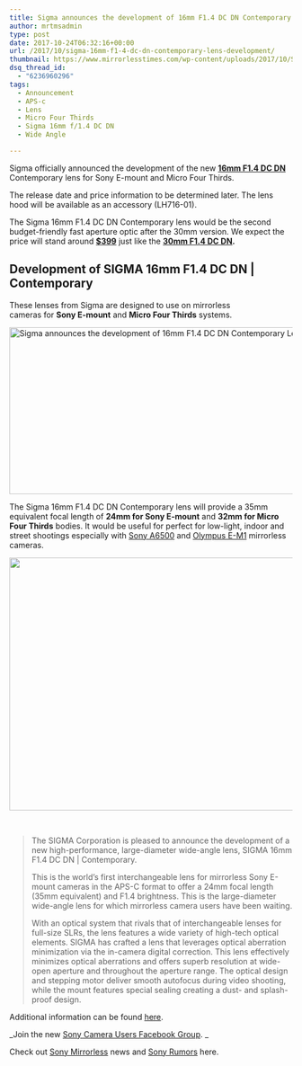 ```yaml
---
title: Sigma announces the development of 16mm F1.4 DC DN Contemporary Lens
author: mrtmsadmin
type: post
date: 2017-10-24T06:32:16+00:00
url: /2017/10/sigma-16mm-f1-4-dc-dn-contemporary-lens-development/
thumbnail: https://www.mirrorlesstimes.com/wp-content/uploads/2017/10/Sigma-16mm-f1.4-DC-DN-Contemporary-lens-1-750x471.jpg
dsq_thread_id:
  - "6236960296"
tags:
  - Announcement
  - APS-c
  - Lens
  - Micro Four Thirds
  - Sigma 16mm f/1.4 DC DN
  - Wide Angle

---
```

Sigma officially announced the development of the new [**16mm F1.4 DC DN**][1] Contemporary lens for Sony E-mount and Micro Four Thirds.

The release date and price information to be determined later. The lens hood will be available as an accessory (LH716-01).

The Sigma 16mm F1.4 DC DN Contemporary lens would be the second budget-friendly fast aperture optic after the 30mm version. We expect the price will stand around <a href="http://amzn.to/1VVhrx1" rel="nofollow"><strong>$399</strong></a> just like the **<a href="https://www.mirrorlesstimes.com/tag/sigma-30mm-f-1-4-dc-dn/" target="_blank" rel="follow noopener">30mm F1.4 DC DN</a>.**<!--more-->

## Development of SIGMA 16mm F1.4 DC DN | Contemporary

These lenses from Sigma are designed to use on mirrorless cameras for **Sony E-mount** and **Micro Four Thirds** systems.

[<img class="aligncenter wp-image-1324 size-full" title="Sigma announces the development of 16mm F1.4 DC DN Contemporary Lens" src="https://i0.wp.com/www.mirrorlesstimes.com/wp-content/uploads/2017/10/Sigma-16mm-f1.4-DC-DN-Contemporary-lens-1.jpg?resize=600%2C297&#038;ssl=1" alt="Sigma announces the development of 16mm F1.4 DC DN Contemporary Lens" width="600" height="297" srcset="https://i0.wp.com/www.mirrorlesstimes.com/wp-content/uploads/2017/10/Sigma-16mm-f1.4-DC-DN-Contemporary-lens-1.jpg?w=950&ssl=1 950w, https://i0.wp.com/www.mirrorlesstimes.com/wp-content/uploads/2017/10/Sigma-16mm-f1.4-DC-DN-Contemporary-lens-1.jpg?resize=300%2C149&ssl=1 300w, https://i0.wp.com/www.mirrorlesstimes.com/wp-content/uploads/2017/10/Sigma-16mm-f1.4-DC-DN-Contemporary-lens-1.jpg?resize=768%2C381&ssl=1 768w, https://i0.wp.com/www.mirrorlesstimes.com/wp-content/uploads/2017/10/Sigma-16mm-f1.4-DC-DN-Contemporary-lens-1.jpg?resize=700%2C347&ssl=1 700w" sizes="(max-width: 600px) 100vw, 600px" data-recalc-dims="1" />][2]

The Sigma 16mm F1.4 DC DN Contemporary lens will provide a 35mm equivalent focal length of **24mm for Sony E-mount** and **32mm for Micro Four Thirds** bodies. It would be useful for perfect for low-light, indoor and street shootings especially with [Sony A6500][3] and [Olympus E-M1][4] mirrorless cameras.

[<img class="aligncenter size-full wp-image-1323" src="https://i2.wp.com/www.mirrorlesstimes.com/wp-content/uploads/2017/10/Sigma-16mm-f1.4-DC-DN-Contemporary-mirrorless-lens-for-Sony-E-mount-and-Micro-Four-Thirds.jpg?resize=600%2C450&#038;ssl=1" alt="" width="600" height="450" srcset="https://i2.wp.com/www.mirrorlesstimes.com/wp-content/uploads/2017/10/Sigma-16mm-f1.4-DC-DN-Contemporary-mirrorless-lens-for-Sony-E-mount-and-Micro-Four-Thirds.jpg?w=1200&ssl=1 1200w, https://i2.wp.com/www.mirrorlesstimes.com/wp-content/uploads/2017/10/Sigma-16mm-f1.4-DC-DN-Contemporary-mirrorless-lens-for-Sony-E-mount-and-Micro-Four-Thirds.jpg?resize=300%2C225&ssl=1 300w, https://i2.wp.com/www.mirrorlesstimes.com/wp-content/uploads/2017/10/Sigma-16mm-f1.4-DC-DN-Contemporary-mirrorless-lens-for-Sony-E-mount-and-Micro-Four-Thirds.jpg?resize=768%2C576&ssl=1 768w, https://i2.wp.com/www.mirrorlesstimes.com/wp-content/uploads/2017/10/Sigma-16mm-f1.4-DC-DN-Contemporary-mirrorless-lens-for-Sony-E-mount-and-Micro-Four-Thirds.jpg?resize=1024%2C768&ssl=1 1024w, https://i2.wp.com/www.mirrorlesstimes.com/wp-content/uploads/2017/10/Sigma-16mm-f1.4-DC-DN-Contemporary-mirrorless-lens-for-Sony-E-mount-and-Micro-Four-Thirds.jpg?resize=700%2C525&ssl=1 700w" sizes="(max-width: 600px) 100vw, 600px" data-recalc-dims="1" />][5]

&nbsp;

> The SIGMA Corporation is pleased to announce the development of a new high-performance, large-diameter wide-angle lens, SIGMA 16mm F1.4 DC DN | Contemporary.
> 
> This is the world’s first interchangeable lens for mirrorless Sony E-mount cameras in the APS-C format to offer a 24mm focal length (35mm equivalent) and F1.4 brightness. This is the large-diameter wide-angle lens for which mirrorless camera users have been waiting.
> 
> With an optical system that rivals that of interchangeable lenses for full-size SLRs, the lens features a wide variety of high-tech optical elements. SIGMA has crafted a lens that leverages optical aberration minimization via the in-camera digital correction. This lens effectively minimizes optical aberrations and offers superb resolution at wide-open aperture and throughout the aperture range. The optical design and stepping motor deliver smooth autofocus during video shooting, while the mount features special sealing creating a dust- and splash-proof design.

Additional information can be found <a href="https://www.sigma-global.com/jp/lenses/cas/product/contemporary/c_16_14/" target="_blank" rel="noopener">here</a>.

_Join the new <a href="https://www.facebook.com/groups/1637646316495210/" target="_blank" rel="nofollow noopener noreferrer">Sony Camera Users Facebook Group</a>. _

Check out <a href="https://www.mirrorlesstimes.com/tag/sony-mirrorless/" target="_blank" rel="noopener">Sony Mirrorless</a> news and <a href="https://www.dailycameranews.com/tag/sony-rumors/" target="_blank" rel="noopener">Sony Rumors</a> here.

 [1]: https://www.mirrorlesstimes.com/tag/sigma-16mm-f-1-4-dc-dn/
 [2]: https://i0.wp.com/www.mirrorlesstimes.com/wp-content/uploads/2017/10/Sigma-16mm-f1.4-DC-DN-Contemporary-lens-1.jpg?ssl=1
 [3]: https://www.dailycameranews.com/2016/11/best-sony-a6500-lenses/
 [4]: https://www.dailycameranews.com/2017/02/best-olympus-om-d-e-m1-mark-ii-lenses/
 [5]: https://i2.wp.com/www.mirrorlesstimes.com/wp-content/uploads/2017/10/Sigma-16mm-f1.4-DC-DN-Contemporary-mirrorless-lens-for-Sony-E-mount-and-Micro-Four-Thirds.jpg?ssl=1
